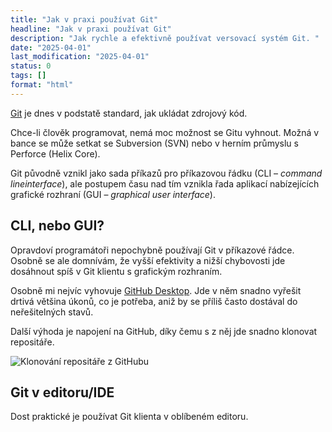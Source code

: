 ```yaml
---
title: "Jak v praxi používat Git"
headline: "Jak v praxi používat Git"
description: "Jak rychle a efektivně používat versovací systém Git. "
date: "2025-04-01"
last_modification: "2025-04-01"
status: 0
tags: []
format: "html"
---
```


<p><a href="https://git-scm.com">Git</a> je dnes v podstatě standard, jak ukládat zdrojový kód.</p>

<p>Chce-li člověk programovat, nemá moc možnost se Gitu vyhnout. Možná v bance se může setkat se Subversion (SVN) nebo v herním průmyslu s Perforce (Helix Core).</p>

<p>Git původně vznikl jako sada příkazů pro příkazovou řádku (CLI – <i lang="en">command lineinterface</i>), ale postupem času nad tím vznikla řada aplikací nabízejících grafické rozhraní (GUI – <i lang="en">graphical user interface</i>).</p>



<h2 id="cli-gui">CLI, nebo GUI?</h2>

<p>Opravdoví programátoři nepochybně používají Git v příkazové řádce. Osobně se ale domnívám, že vyšší efektivity a nižší chybovosti jde dosáhnout spíš v Git klientu s grafickým rozhraním.</p>

<p>Osobně mi nejvíc vyhovuje <a href="https://github.com/apps/desktop">GitHub Desktop</a>. Jde v něm snadno vyřešit drtivá většina úkonů, co je potřeba, aniž by se příliš často dostával do neřešitelných stavů.</p>

<p>Další výhoda je napojení na GitHub, díky čemu s z něj jde snadno klonovat repositáře.</p>


<p><img src="/files/git-prakticky/klonovani-repositare-z-githubu.png" alt="Klonování repositáře z GitHubu" class="border"></p>




























<h2 id="editor">Git v editoru/IDE</h2>

<p>Dost praktické je používat Git klienta v oblíbeném editoru.</p>